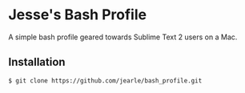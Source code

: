 # Jesse's Bash Profile 

A simple bash profile geared towards Sublime Text 2 users on a Mac.

## Installation

```
$ git clone https://github.com/jearle/bash_profile.git
```

